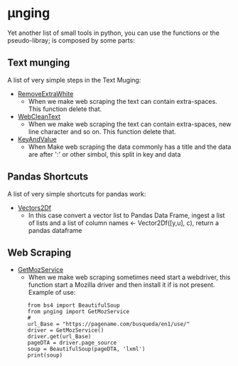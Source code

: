 # &mu;nging
Yet another list of small tools in python, you can use the functions or the pseudo-libray; is composed by some parts:

## Text munging ##

A list of very simple steps in the Text Muging:
 - [RemoveExtraWhite](https://github.com/devicemxl/-mu-Munging/blob/raiz/text/RemoveExtraWhite.py)
    - When we make web scraping the text can contain extra-spaces. This function delete that.
 - [WebCleanText](https://github.com/devicemxl/-mu-Munging/blob/raiz/text/WebCleanText.py)
    - When we make web scraping the text can contain extra-spaces, new line character and so on. This function delete that.
 - [KeyAndValue](https://github.com/devicemxl/-mu-Munging/blob/raiz/text/WebCleanText.py)
   - When Make web scraping the data commonly has a title and the data are after ':' or other simbol, this split in key and data

## Pandas Shortcuts ##

A list of very simple shortcuts for pandas work:
 - [Vectors2Df](https://github.com/devicemxl/-mu-Munging/blob/raiz/pandas/Vectors2Df.py)
    - In this case convert a vector list to Pandas Data Frame, ingest a list of lists and a list of column names <- Vector2Df([y,u], c), return a pandas dataframe

## Web Scraping ##

 - [GetMozService](https://github.com/devicemxl/-mu-nging/blob/raiz/Web%20Scraping/GetMozService.py)
     - When we make web scraping sometimes need start a webdriver, this function start a Mozilla driver and then install it if is not present. Example of use:
    >
          from bs4 import BeautifulSoup
          from µnging import GetMozService
          #
          url_Base = "https://pagename.com/busqueda/en1/use/"
          driver = GetMozService()
          driver.get(url_Base)
          pageDTA = driver.page_source
          soup = BeautifulSoup(pageDTA, 'lxml')
          print(soup)
    >
